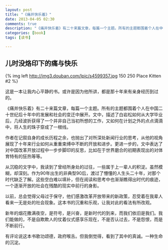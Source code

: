 ```yaml
---
layout: post
title: "《痛并快乐着》"
date: 2013-04-05 02:30
comments: true
description: "《痛并快乐着》有二十来篇文章，每篇一个主题。所有的主题都围着个人在中国二十世纪后十年中的发展和社会的变迁中展开。文中，描述了白岩松如何从大学毕业后，几经波折获得了一个并非自己当初所想的工作，又如何在计划之外的点点滴滴中，将人生的珠子穿成了一根线。"
categories: [book]
tags: [读书]

---
```


儿时没烙印下的痛与快乐
---

{% img left http://img3.douban.com/lpic/s4599357.jpg 150 250 Place Kitten #2 %}

这是一本让我内心平静的书。或许是因为他所讲，都是那十年来有亲身经历到过的。

《痛并快乐着》有二十来篇文章，每篇一个主题。所有的主题都围着个人在中国二十世纪后十年中的发展和社会的变迁中展开。文中，描述了白岩松如何从大学毕业后，几经波折获得了一个并非自己当初所想的工作，又如何在计划之外的点点滴滴中，将人生的珠子穿成了一根线。
<!--more-->
作者在记叙自身的成长历程之余，也抛出了对所深处新闻行业的思考，从他的视角展现了十年来行业如何从重重束缚中不断的开放和进步。更进一步的，文中表达了对中国改革开放过程中一步步脚印的反思，比如在于世界磨合的初期表现出的对体育特有的狂热等等。

从沉稳的文字中，我读到了曾经所身处的过往，一些属于上一辈人的积淀。虽然模糊，却深刻。作为90年出生的非典型90后，渡过了懵懂的人生头二十年，对那个时代缺乏了解。这些空白难以填补，但在阅读和思考中也渐渐瞧得出时代的痕迹，一个逐渐开放的社会在残酷的现实中前行的身影。 

以前，总会觉得父母过于保守，他们感激改革开放带来的新政策，忍受着在我辈人看来一无是处的社会现象。这本书的沉重和乐观，让我对此的看法有所改观。 

新年的烟花撒满夜空，是符号，是兴奋，是新时代的到来，而我们依旧是我们。我们能做的，不是自欺欺人的仗着仪式感享乐现在，不是否认过去，不是怨恨，而是不断前行。 

有评论说这本书歌功颂德，政府喉舌。但我倒觉得，看到了其中的真诚。一种生命的沉淀。 
